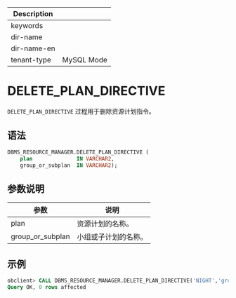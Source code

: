 | Description   |                 |
|---------------|-----------------|
| keywords      |                 |
| dir-name      |                 |
| dir-name-en   |                 |
| tenant-type   | MySQL Mode      |

# DELETE_PLAN_DIRECTIVE 


`DELETE_PLAN_DIRECTIVE` 过程用于删除资源计划指令。


## 语法 

```sql
DBMS_RESOURCE_MANAGER.DELETE_PLAN_DIRECTIVE (
    plan              IN VARCHAR2, 
    group_or_subplan  IN VARCHAR2);
```

## 参数说明 

|        参数       |     说明     |
|------------------|------------|
| plan             | 资源计划的名称。   |
| group_or_subplan | 小组或子计划的名称。 |


## 示例 

```sql
obclient> CALL DBMS_RESOURCE_MANAGER.DELETE_PLAN_DIRECTIVE('NIGHT','group2');
Query OK, 0 rows affected
```